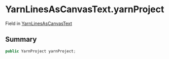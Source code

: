 # YarnLinesAsCanvasText.yarnProject

Field in [YarnLinesAsCanvasText](api/csharp/yarn.unity.yarnlinesascanvastext.md)

## Summary



```csharp
public YarnProject yarnProject;
```


